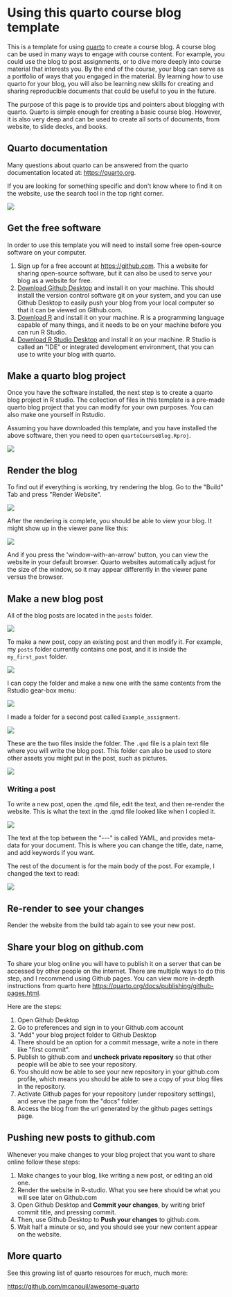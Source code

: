 # Using this quarto course blog template

This is a template for using [quarto](https://quarto.org) to create a course blog. A course blog can be used in many ways to engage with course content. For example, you could use the blog to post assignments, or to dive more deeply into course material that interests you. By the end of the course, your blog can serve as a portfolio of ways that you engaged in the material. By learning how to use quarto for your blog, you will also be learning new skills for creating and sharing reproducible documents that could be useful to you in the future.

The purpose of this page is to provide tips and pointers about blogging with quarto. Quarto is simple enough for creating a basic course blog. However, it is also very deep and can be used to create all sorts of documents, from website, to slide decks, and books.

## Quarto documentation

Many questions about quarto can be answered from the quarto documentation located at: <https://quarto.org>.

If you are looking for something specific and don't know where to find it on the website, use the search tool in the top right corner.

![](images/Screen%20Shot%202022-10-24%20at%2010.23.46%20AM.png)

## Get the free software

In order to use this template you will need to install some free open-source software on your computer.

1.  Sign up for a free account at <https://github.com>. This a website for sharing open-source software, but it can also be used to serve your blog as a website for free.
2.  [Download Github Desktop](https://desktop.github.com) and install it on your machine. This should install the version control software git on your system, and you can use Github Desktop to easily push your blog from your local computer so that it can be viewed on Github.com.
3.  [Download R](https://cran.rstudio.com) and install it on your machine. R is a programming language capable of many things, and it needs to be on your machine before you can run R Studio.
4.  [Download R Studio Desktop](https://www.rstudio.com/products/rstudio/download/#download) and install it on your machine. R Studio is called an "IDE" or integrated development environment, that you can use to write your blog with quarto.

## Make a quarto blog project

Once you have the software installed, the next step is to create a quarto blog project in R studio. The collection of files in this template is a pre-made quarto blog project that you can modify for your own purposes. You can also make one yourself in Rstudio.

Assuming you have downloaded this template, and you have installed the above software, then you need to open `quartoCourseBlog.Rproj`.

![](images/Screen%20Shot%202022-10-24%20at%2010.33.12%20AM.png)

## Render the blog

To find out if everything is working, try rendering the blog. Go to the "Build" Tab and press "Render Website".

![](images/Screen%20Shot%202022-10-24%20at%2010.49.05%20AM.png)

After the rendering is complete, you should be able to view your blog. It might show up in the viewer pane like this:

![](images/Screen%20Shot%202022-10-24%20at%2010.50.33%20AM.png)

And if you press the 'window-with-an-arrow' button, you can view the website in your default browser. Quarto websites automatically adjust for the size of the window, so it may appear differently in the viewer pane versus the browser.

## Make a new blog post

All of the blog posts are located in the `posts` folder.

![](images/Screen%20Shot%202022-10-24%20at%2011.17.30%20AM.png)

To make a new post, copy an existing post and then modify it. For example, my `posts` folder currently contains one post, and it is inside the `my_first_post` folder.

![](images/Screen%20Shot%202022-10-24%20at%2011.19.22%20AM.png)

I can copy the folder and make a new one with the same contents from the Rstudio gear-box menu:

![](images/Screen%20Shot%202022-10-24%20at%2011.20.10%20AM.png)

I made a folder for a second post called `Example_assignment`.

![](images/Screen%20Shot%202022-10-24%20at%2011.22.43%20AM.png)

These are the two files inside the folder. The `.qmd` file is a plain text file where you will write the blog post. This folder can also be used to store other assets you might put in the post, such as pictures.

![](images/Screen%20Shot%202022-10-24%20at%2011.23.02%20AM.png)

### Writing a post

To write a new post, open the .qmd file, edit the text, and then re-render the website. This is what the text in the .qmd file looked like when I copied it.

![](images/Screen%20Shot%202022-10-24%20at%2011.29.18%20AM.png)

The text at the top between the "\-\--" is called YAML, and provides meta-data for your document. This is where you can change the title, date, name, and add keywords if you want.

The rest of the document is for the main body of the post. For example, I changed the text to read:

![](images/Screen%20Shot%202022-10-24%20at%2011.39.27%20AM.png)

## Re-render to see your changes

Render the website from the build tab again to see your new post.

## Share your blog on github.com

To share your blog online you will have to publish it on a server that can be accessed by other people on the internet. There are multiple ways to do this step, and I recommend using Github pages. You can view more in-depth instructions from quarto here <https://quarto.org/docs/publishing/github-pages.html>.

Here are the steps:

1.  Open Github Desktop
2.  Go to preferences and sign in to your Github.com account
3.  "Add" your blog project folder to Github Desktop
4.  There should be an option for a commit message, write a note in there like "first commit".
5.  Publish to github.com and **uncheck private repository** so that other people will be able to see your repository.
6.  You should now be able to see your new repository in your github.com profile, which means you should be able to see a copy of your blog files in the repository.
7.  Activate Github pages for your repository (under repository settings), and serve the page from the "docs" folder.
8.  Access the blog from the url generated by the github pages settings page.

## Pushing new posts to github.com

Whenever you make changes to your blog project that you want to share online follow these steps:

1.  Make changes to your blog, like writing a new post, or editing an old one.
2.  Render the website in R-studio. What you see here should be what you will see later on Github.com
3.  Open Github Desktop and **Commit your changes**, by writing brief commit title, and pressing commit.
4.  Then, use Github Desktop to **Push your changes** to github.com.
5.  Wait half a minute or so, and you should see your new content appear on the website.

## More quarto

See this growing list of quarto resources for much, much more:

<https://github.com/mcanouil/awesome-quarto>
